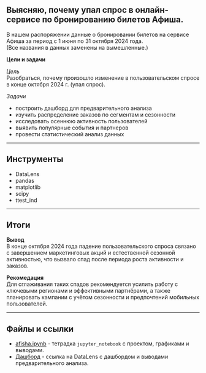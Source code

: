 ## Выясняю, почему упал спрос в онлайн-сервисе по бронированию билетов Афиша.

В нашем распоряжении данные о бронировании билетов на сервисе Афиша за период с 1 июня по 31 октября 2024 года.  
(Все названия в данных заменены на вымешленные.)

**Цели и задачи**

*Цель*  
Разобраться, почему произошло изменение в пользовательском спросе в конце октября 2024 г. (упал спрос).

*Задачи*  
- построить дашборд для предварительного анализа
- изучить распределение заказов по сегментам и сезонности
- исследовать осеннюю активность пользователей
- выявить популярные события и партнеров
- провести статистический анализ данных

---
## Инструменты
- DataLens
- pandas
- matplotlib
- scipy
- ttest_ind

---
## Итоги
**Вывод**  
В конце октября 2024 года падение пользовательского спроса связано с завершением маркетинговых акций и естественной сезонной активностью, 
что вызвало спад после периода роста активности и заказов. 

**Рекомедация**  
Для сглаживания таких спадов рекомендуется усилить работу с ключевыми регионами и эффективными партнёрами, 
а также планировать кампании с учётом сезонности и предпочтений мобильных пользователей.

---
## Файлы и ссылки
- [afisha.ipynb](https://github.com/Zaytsev-V/data-analytics-portfolio/blob/main/PRACTICUM/Ticket_service_Afisha/afisha.ipynb) - тетрадка `jupyter_notebook` с проектом, графиками и выводами.
- <a href="https://datalens.yandex/y0hrrc5shvauj" >Дашборд</a> - ссылка на DataLens с дашбордом и выводами предварительного анализа.

